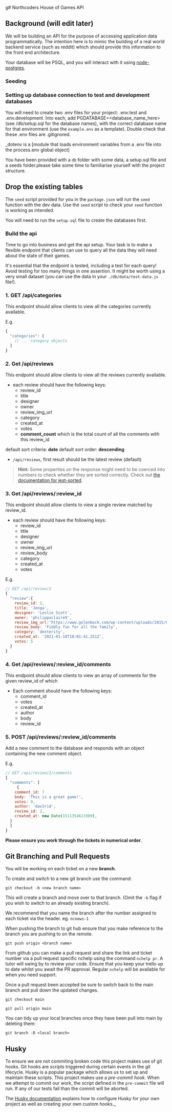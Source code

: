 g# Northcoders House of Games API

## Background (will edit later)

We will be building an API for the purpose of accessing application data programmatically. The intention here is to mimic the building of a real world backend service (such as reddit) which should provide this information to the front end architecture.

Your database will be PSQL, and you will interact with it using [node-postgres](https://node-postgres.com/).

### Seeding

### Setting up database connection to test and development databases

You will need to create two .env files for your project: .env.test and .env.development. Into each, add PGDATABASE=<database_name_here> (see /db/setup.sql for the database names), with the correct database name for that environment (use the `example.env` as a template). Double check that these .env files are .gitignored.

_dotenv is a [module that loads environment variables from a .env file into the process.env global object]

You have been provided with a `db` folder with some data, a setup.sql file and a seeds folder.please take some time to familiarise yourself with the project structure.

## Drop the existing tables

The `seed` script provided for you in the `package.json` will run the `seed` function with the dev data. Use the `seed` script to check your `seed` function is working as intended. 

You will need to run the `setup.sql` file to create the databases first.



### Build the api 

Time to go into business and get the api setup. Your task is to make a flexible endpoint that clients can use to query all the data they will need about the state of their games.

It's essential that the endpoint is tested, including a test for each query! Avoid testing for too many things in one assertion.
It might be worth using a very small dataset (you can use the data in your `./db/data/test-data.js` file!).


### 1. GET /api/categories

This endpoint should allow clients to view all the categories currently available.

E.g.
```js
{
  "categories": [
    // ... category objects
  ]
}
```

### 2. Get /api/reviews

This endpoint should allow clients to view all the reviews currently available.

- each review should have the following keys:
    -   review_id
    -   title
    -   designer
    -   owner
    -   review_img_url
    -   category
    -   created_at
    -   votes
    -   **comment_count** which is the total count of all the comments with this review_id

default sort criteria: **date**
default sort order: **descending**

- `/api/reviews`, first result should be the latest review (default)

> **Hint:** Some properties on the response might need to be coerced into numbers to check whether they are sorted correctly. Check out [the documentation for jest-sorted](https://www.npmjs.com/package/jest-sorted#user-content-tobesorted).


### 3. Get /api/reviews/:review_id

This endpoint should allow clients to view a single review matched by review_id.

- each review should have the following keys:
    -   review_id
    -   title
    -   designer
    -   owner
    -   review_img_url
    -   review_body
    -   category
    -   created_at
    -   votes

E.g.

```js
// GET /api/review/2
{
  "review":{
    review_id: 2,
    title: 'Jenga',
    designer: 'Leslie Scott',
    owner: 'philippaclaire9',
    review_img_url:'https://www.golenbock.com/wp-content/uploads/2015/01/placeholder-user.png',
    review_body: 'Fiddly fun for all the family',
    category: 'dexterity',
    created_at: '2021-01-18T10:01:41.251Z',
    votes: 5
  }
}
```

### 4. Get /api/reviews/:review_id/comments

This endpoint should allow clients to view an array of comments for the given review_id of which 

- Each comment should have the following keys:
  - comment_id
  - votes
  - created_at
  - author
  - body
  - review_id

### 5. POST /api/reviews/:review_id/comments

Add a new comment to the database and responds with an object containing the new comment object. 

E.g.

```js
// GET /api/review/2/comments
{
  "comments": [
     {
    comment_id: 7
    body: 'This is a great game!',
    votes: 0,
    author: 'dav3rid',
    review_id: 2,
    created_at: new Date(1511354613389),
  }
  ]
}
```







**Please ensure you work through the tickets in numerical order.**

## Git Branching and Pull Requests

You will be working on each ticket on a new **branch**.

To create and switch to a new git branch use the command:

```
git checkout -b <new branch name>
```

This will create a branch and move over to that branch. (Omit the `-b` flag if you wish to switch to an already existing branch).

We recommend that you name the branch after the number assigned to each ticket via the header. eg. `ncnews-1`

When pushing the branch to git hub ensure that you make reference to the branch you are pushing to on the remote.

```
git push origin <branch name>
```

From github you can make a pull request and share the link and ticket number via a pull request specific nchelp using the command `nchelp pr`. A tutor will swing by to review your code. Ensure that you keep your trello up to date whilst you await the PR approval. Regular `nchelp` will be available for when you need support.

Once a pull request been accepted be sure to switch back to the main branch and pull down the updated changes.

```
git checkout main

git pull origin main
```

You can tidy up your local branches once they have been pull into main by deleting them:

```
git branch -D <local branch>
```

## Husky

To ensure we are not commiting broken code this project makes use of git hooks. Git hooks are scripts triggered during certain events in the git lifecycle. Husky is a popular package which allows us to set up and maintain these scripts. This project makes use a _pre-commit hook_. When we attempt to commit our work, the script defined in the `pre-commit` file will run. If any of our tests fail than the commit will be aborted.

The [Husky documentation](https://typicode.github.io/husky/#/) explains how to configure Husky for your own project as well as creating your own custom hooks.\_
